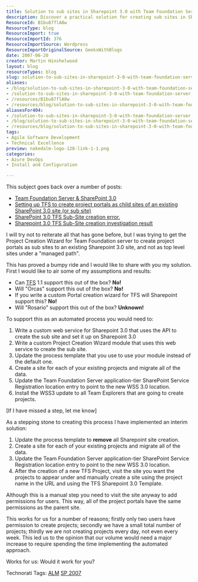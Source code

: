 ```yaml
---
title: Solution to sub sites in Sharepoint 3.0 with Team Foundation Server
description: Discover a practical solution for creating sub sites in SharePoint 3.0 with Team Foundation Server. Streamline your project management today!
ResourceId: B1bu87flA8w
ResourceType: blog
ResourceImport: true
ResourceImportId: 376
ResourceImportSource: Wordpress
ResourceImportOriginalSource: GeeksWithBlogs
date: 2007-06-20
creator: Martin Hinshelwood
layout: blog
resourceTypes: blog
slug: solution-to-sub-sites-in-sharepoint-3-0-with-team-foundation-server
aliases:
- /blog/solution-to-sub-sites-in-sharepoint-3-0-with-team-foundation-server
- /solution-to-sub-sites-in-sharepoint-3-0-with-team-foundation-server
- /resources/B1bu87flA8w
- /resources/blog/solution-to-sub-sites-in-sharepoint-3-0-with-team-foundation-server
aliasesFor404:
- /solution-to-sub-sites-in-sharepoint-3-0-with-team-foundation-server
- /blog/solution-to-sub-sites-in-sharepoint-3-0-with-team-foundation-server
- /resources/blog/solution-to-sub-sites-in-sharepoint-3-0-with-team-foundation-server
tags:
- Agile Software Development
- Technical Excellence
preview: nakedalm-logo-128-link-1-1.png
categories:
- Azure DevOps
- Install and Configuration

---
```

This subject goes back over a number of posts:

- [](http://blog.hinshelwood.com/archive/2007/05/31/Team-Foundation-Server-amp-SharePoint-3.0.aspx "Click To View Entry")[Team Foundation Server & SharePoint 3.0](http://blog.hinshelwood.com/archive/2007/05/31/Team-Foundation-Server-amp-SharePoint-3.0.aspx)
- [Setting up TFS to create project portals as child sites of an existing SharePoint 3.0 site (or sub site)](http://blog.hinshelwood.com/archive/2007/05/31/Setting-up-TFS-to-create-project-portals-as-child-sites.aspx)
- [SharePoint 3.0 TFS Sub-Site creation error.](http://blog.hinshelwood.com/archive/2007/06/07/SharePoint-3.0-TFS-Sub-Site-creation-error.aspx)
- [Sharepoint 3.0 TFS Sub-Site creation investigation result](http://blog.hinshelwood.com/archive/2007/06/16/Sharepoint-3.0-TFS-Sub-Site-creation-investigation-result.aspx)

I will try not to reiterate all that has gone before, but I was trying to get the Project Creation Wizard for Team Foundation server to create project portals as sub sites to an existing Sharepoint 3.0 site, and not as top level sites under a "managed path".

This has proved a bumpy ride and I would like to share with you my solution. First I would like to air some of my assumptions and results:

- Can [TFS](http://msdn2.microsoft.com/en-us/teamsystem/aa718934.aspx "Team Foundation Server") 1.1 support this out of the box? **No!**
- Will "Orcas" support this out of the box? **No!**
- If you write a custom Portal creation wizard for TFS will Sharepoint support this? **No!**
- Will "Rosario" support this out of the box? **Unknown!**

To support this as an automated process you would need to:

1. Write a custom web service for Sharepoint 3.0 that uses the API to create the sub site and set it up on Sharepoint 3.0
2. Write a custom Project Creation Wizard module that uses this web service to create the sub site.
3. Update the process template that you use to use your module instead of the default one.
4. Create a site for each of your existing projects and migrate all of the data.
5. Update the Team Foundation Server application-tier SharePoint Service Registration location entry to point to the new WSS 3.0 location.
6. Install the WSS3 update to all Team Explorers that are going to create projects.

\[If I have missed a step, let me know\]

As a stepping stone to creating this process I have implemented an interim solution:

1. Update the process template to **remove** all Sharepoint site creation.
2. Create a site for each of your existing projects and migrate all of the data.
3. Update the Team Foundation Server application-tier SharePoint Service Registration location entry to point to the new WSS 3.0 location.
4. After the creation of a new TFS Project, visit the site you want the projects to appear under and manually create a site using the project name in the URL and using the TFS Sharepoint 3.0 Template.

Although this is a manual step you need to visit the site anyway to add permissions for users. This way, all of the project portals have the same permissions as the parent site.

This works for us for a number of reasons; firstly only two users have permission to create projects; secondly we have a small total number of projects; thirdly we are not creating projects every day, not even every week. This led us to the opinion that our volume would need a major increase to require spending the time implementing the automated approach.

Works for us: Would it work for you?

Technorati Tags: [ALM](http://technorati.com/tags/ALM) [SP 2007](http://technorati.com/tags/SP+2007)

